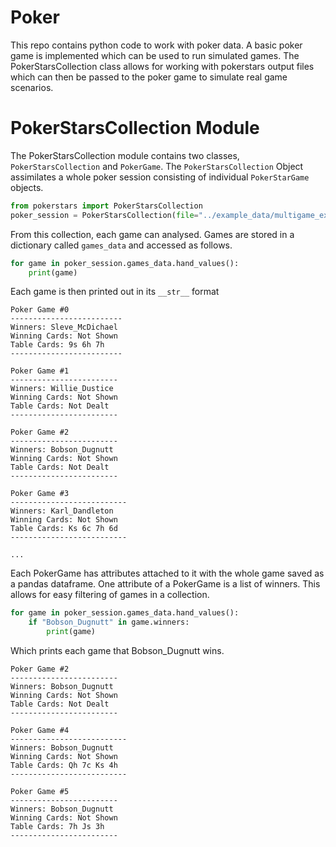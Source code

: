 # Poker
This repo contains python code to work with poker data. 
A basic poker game is implemented which can be used to run simulated games. 
The PokerStarsCollection class allows for working with pokerstars
output files which can then be passed to the poker game to simulate real game scenarios.

# PokerStarsCollection Module
The PokerStarsCollection module contains two classes, `PokerStarsCollection` and
`PokerGame`. The `PokerStarsCollection` Object assimilates a whole poker 
session consisting of individual `PokerStarGame` objects.

```python
from pokerstars import PokerStarsCollection
poker_session = PokerStarsCollection(file="../example_data/multigame_example_anonymized.txt")
```

From this collection, each game can analysed. Games are stored in a dictionary called `games_data` and accessed as 
follows.

```python
for game in poker_session.games_data.hand_values():
    print(game)
```

Each game is then printed out in its `__str__` format

```jupyter
Poker Game #0
-------------------------
Winners: Sleve_McDichael 
Winning Cards: Not Shown
Table Cards: 9s 6h 7h
-------------------------

Poker Game #1
------------------------
Winners: Willie_Dustice 
Winning Cards: Not Shown
Table Cards: Not Dealt
------------------------

Poker Game #2
------------------------
Winners: Bobson_Dugnutt 
Winning Cards: Not Shown
Table Cards: Not Dealt
------------------------

Poker Game #3
--------------------------
Winners: Karl_Dandleton 
Winning Cards: Not Shown
Table Cards: Ks 6c 7h 6d
--------------------------

...
```

Each PokerGame has attributes attached to it with the whole game saved as a pandas dataframe.
One attribute of a PokerGame is a list of winners. This allows for easy filtering of games in a collection.

```python
for game in poker_session.games_data.hand_values():
    if "Bobson_Dugnutt" in game.winners:
        print(game)
```

Which prints each game that Bobson_Dugnutt wins.

```jupyter
Poker Game #2
------------------------
Winners: Bobson_Dugnutt 
Winning Cards: Not Shown
Table Cards: Not Dealt
------------------------

Poker Game #4
--------------------------
Winners: Bobson_Dugnutt 
Winning Cards: Not Shown
Table Cards: Qh 7c Ks 4h
--------------------------

Poker Game #5
------------------------
Winners: Bobson_Dugnutt 
Winning Cards: Not Shown
Table Cards: 7h Js 3h
------------------------
```
